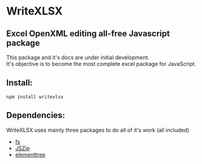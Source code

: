 # WriteXLSX
## Excel OpenXML editing all-free Javascript package

This package and it's docs are under initial development.\
It's objective is to become the most complete excel package for JavaScript.

## **Install:**
`npm install writexlsx`

## **Dependencies:**

WriteXLSX uses mainly three packages to do all of it's work (all included)
- [fs](https://www.npmjs.com/package/fs)
- [JSZip](https://www.npmjs.com/package/jszip)
- [elementtree](https://www.npmjs.com/package/elementtree)

